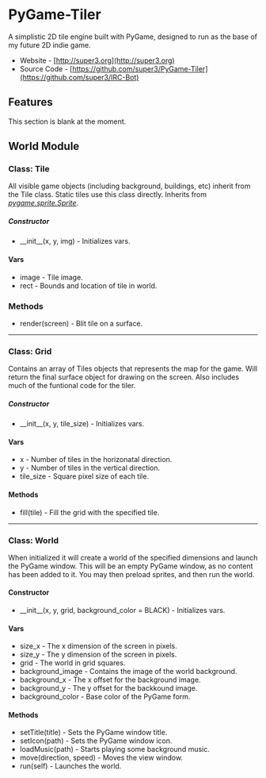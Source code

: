 PyGame-Tiler
============

A simplistic 2D tile engine built with PyGame, designed to run as the base of my future 2D indie game. 

* Website - [http://super3.org](http://super3.org)
* Source Code - [https://github.com/super3/PyGame-Tiler](https://github.com/super3/IRC-Bot)

## Features 
This section is blank at the moment.

## World Module

### Class: Tile
All visible game objects (including background, buildings, etc) inherit from the Tile class. Static tiles use this class directly. Inherits from [_pygame.sprite.Sprite_](http://www.pygame.org/docs/ref/sprite.html#pygame.sprite.Sprite).

##### Constructor
* \_\_init\_\_(x, y, img) - Initializes vars.

#### Vars
* image - Tile image.
* rect - Bounds and location of tile in world.

### Methods
* render(screen) - Blit tile on a surface. 

---

### Class: Grid
Contains an array of Tiles objects that represents the map for the game. Will return the final surface object for drawing on the screen. Also includes much of the funtional code for the tiler.


##### Constructor
* \_\_init\_\_(x, y, tile_size) - Initializes vars.

#### Vars
* x - Number of tiles in the horizonatal direction.
* y - Number of tiles in the vertical direction.
* tile_size - Square pixel size of each tile. 

#### Methods
* fill(tile) - Fill the grid with the specified tile.

---

### Class: World
When initialized it will create a world of the specified dimensions and launch the PyGame window. This will be an empty PyGame window, as no content has been added to it. You may then preload sprites, and then run the world.

#### Constructor
* \_\_init\_\_(x, y, grid, background_color = BLACK) - Initializes vars.

#### Vars

* size_x - The x dimension of the screen in pixels.
* size_y - The y dimension of the screen in pixels.
* grid - The world in grid squares.
* background_image - Contains the image of the world background. 
* background_x - The x offset for the background image. 
* background_y - The y offset for the backkound image. 
* background_color - Base color of the PyGame form. 

#### Methods
* setTitle(title) - Sets the PyGame window title.
* setIcon(path) - Sets the PyGame window icon.
* loadMusic(path) - Starts playing some background music.
* move(direction, speed) - Moves the view window.
* run(self) - Launches the world. 